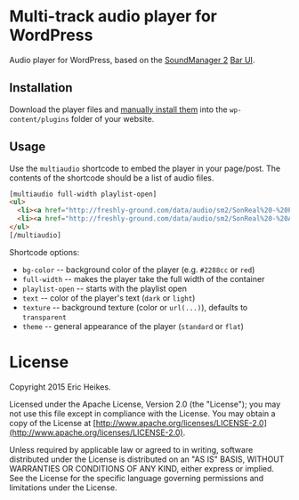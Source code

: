 # Multi-track audio player for WordPress

Audio player for WordPress, based on the [SoundManager 2](http://www.schillmania.com/projects/soundmanager2/) [Bar UI](http://www.schillmania.com/projects/soundmanager2/demo/bar-ui/).

## Installation

Download the player files and [manually install them](https://codex.wordpress.org/Managing_Plugins#Manual_Plugin_Installation) into the `wp-content/plugins` folder of your website.

## Usage

Use the `multiaudio` shortcode to embed the player in your page/post. The contents of the shortcode should be a list of audio files.

```html
[multiaudio full-width playlist-open]
<ul>
  <li><a href="http://freshly-ground.com/data/audio/sm2/SonReal%20-%20People%20Asking.mp3"><b>SonReal</b> - People Asking <span class="label">Explicit</span></a></li>
  <li><a href="http://freshly-ground.com/data/audio/sm2/SonReal%20-%20Already%20There%20Remix%20ft.%20Rich%20Kidd%2C%20Saukrates.mp3"><b>SonReal</b> - Already There Remix ft. Rich Kidd, Saukrates <span class="label">Explicit</span></a></li>
</ul>
[/multiaudio]
```

Shortcode options:

* `bg-color` -- background color of the player (e.g. `#2288cc` or `red`)
* `full-width` -- makes the player take the full width of the container
* `playlist-open` -- starts with the playlist open
* `text` -- color of the player's text (`dark` or `light`)
* `texture` -- background texture (color or `url(...)`), defaults to `transparent`
* `theme` -- general appearance of the player (`standard` or `flat`)

# License

Copyright 2015 Eric Heikes.

Licensed under the Apache License, Version 2.0 (the "License"); you may not use this file except in compliance with the License. You may obtain a copy of the License at [http://www.apache.org/licenses/LICENSE-2.0](http://www.apache.org/licenses/LICENSE-2.0).

Unless required by applicable law or agreed to in writing, software distributed under the License is distributed on an "AS IS" BASIS, WITHOUT WARRANTIES OR CONDITIONS OF ANY KIND, either express or implied. See the License for the specific language governing permissions and limitations under the License.
